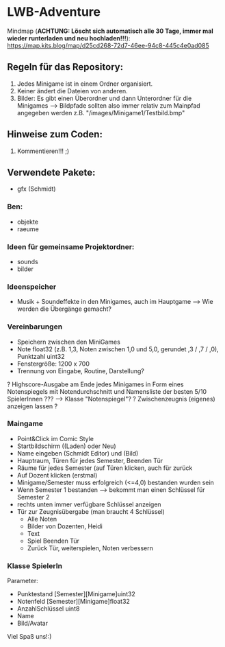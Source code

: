 # LWB-Adventure

Mindmap (**ACHTUNG: Löscht sich automatisch alle 30 Tage, immer mal wieder runterladen und neu hochladen!!!**):
https://map.kits.blog/map/d25cd268-72d7-46ee-94c8-445c4e0ad085

## Regeln für das Repository: 

1. Jedes Minigame ist in einem Ordner organisiert.
2. Keiner ändert die Dateien von anderen.
3. Bilder: Es gibt einen Überordner und dann Unterordner für die Minigames
--> Bildpfade sollten also immer relativ zum Mainpfad angegeben werden z.B. "/images/Minigame1/Testbild.bmp"

## Hinweise zum Coden: 

1. Kommentieren!!! ;) 

## Verwendete Pakete:

- gfx (Schmidt)
### Ben:
- objekte
- raeume

### Ideen für gemeinsame Projektordner:
- sounds
- bilder

### Ideenspeicher
- Musik + Soundeffekte in den Minigames, auch im Hauptgame --> Wie werden die Übergänge gemacht?

### Vereinbarungen
- Speichern zwischen den MiniGames
- Note float32 (z.B. 1,3, Noten zwischen 1,0 und 5,0, gerundet ,3 / ,7 / ,0), Punktzahl uint32
- Fenstergröße: 1200 x 700 
- Trennung von Eingabe, Routine, Darstellung?

? Highscore-Ausgabe am Ende jedes Minigames in Form eines Notenspiegels mit Notendurchschnitt
    und Namensliste der besten 5/10 SpielerInnen ??? --> Klasse "Notenspiegel"?
? Zwischenzeugnis (eigenes) anzeigen lassen ?

### Maingame
- Point&Click im Comic Style
- Startbildschirm ((Laden) oder Neu)
- Name eingeben (Schmidt Editor) und (Bild) 
- Hauptraum, Türen für jedes Semester, Beenden Tür
- Räume für jedes Semester (auf Türen klicken, auch für zurück
- Auf Dozent klicken (erstmal)
- Minigame/Semester muss erfolgreich (<=4,0) bestanden wurden sein
- Wenn Semester 1 bestanden --> bekommt man einen Schlüssel für Semester 2
- rechts unten immer verfügbare Schlüssel anzeigen
- Tür zur Zeugnisübergabe (man braucht 4 Schlüssel)
  - Alle Noten
  - Bilder von Dozenten, Heidi
  - Text
  - Spiel Beenden Tür
  - Zurück Tür, weiterspielen, Noten verbessern

### Klasse SpielerIn
Parameter:
- Punktestand [Semester][Minigame]uint32
- Notenfeld [Semester][Minigame]float32 
- AnzahlSchlüssel uint8
- Name
- Bild/Avatar


Viel Spaß uns!:) 
